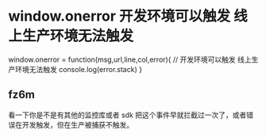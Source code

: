 # window.onerror 开发环境可以触发 线上生产环境无法触发

<!--
感谢您向我们反馈问题，为了高效的解决问题，我们期望你能提供以下信息：
-->

window.onerror = function(msg,url,line,col,error){
// 开发环境可以触发 线上生产环境无法触发
console.log(error.stack)
}

## fz6m

看一下你是不是有其他的监控库或者 sdk 把这个事件早就拦截过一次了，或者错误在开发触发，但在生产被捕获不触发。
